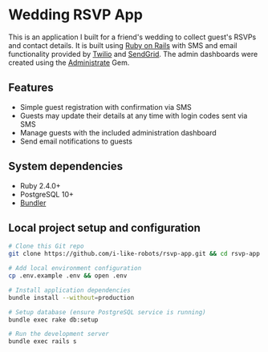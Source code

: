 # Wedding RSVP App

This is an application I built for a friend's wedding to collect guest's RSVPs and contact details. It is built using [Ruby on Rails] with SMS and email functionality provided by [Twilio] and [SendGrid]. The admin dashboards were created using the [Administrate] Gem.

[Ruby on Rails]: https://rubyonrails.org/
[Twilio]: https://www.twilio.com/
[SendGrid]: https://sendgrid.com/
[Administrate]: https://github.com/thoughtbot/administrate

## Features

- Simple guest registration with confirmation via SMS
- Guests may update their details at any time with login codes sent via SMS
- Manage guests with the included administration dashboard
- Send email notifications to guests

## System dependencies

- Ruby 2.4.0+
- PostgreSQL 10+
- [Bundler](https://bundler.io/)

## Local project setup and configuration

```sh
# Clone this Git repo
git clone https://github.com/i-like-robots/rsvp-app.git && cd rsvp-app

# Add local environment configuration
cp .env.example .env && open .env

# Install application dependencies
bundle install --without=production

# Setup database (ensure PostgreSQL service is running)
bundle exec rake db:setup

# Run the development server
bundle exec rails s
```
